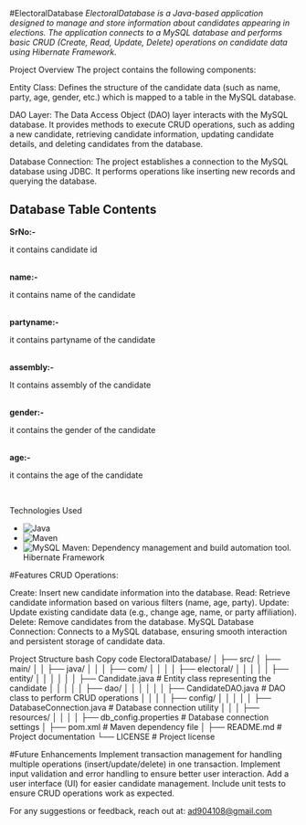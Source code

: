 #ElectoralDatabase
*ElectoralDatabase is a Java-based application designed to manage and store information about candidates appearing in elections. The application connects to a MySQL database and performs basic CRUD (Create, Read, Update, Delete) operations on candidate data using Hibernate Framework.*

Project Overview
The project contains the following components:

Entity Class: Defines the structure of the candidate data (such as name, party, age, gender, etc.) which is mapped to a table in the MySQL database.

DAO Layer: The Data Access Object (DAO) layer interacts with the MySQL database. It provides methods to execute CRUD operations, such as adding a new candidate, retrieving candidate information, updating candidate details, and deleting candidates from the database.

Database Connection: The project establishes a connection to the MySQL database using JDBC. It performs operations like inserting new records and querying the database.

## Database Table Contents
<b>SrNo:-</b> <p>it contains candidate id</p><br>
<b>name:-</b><p> it contains name of the candidate</p><br>
<b>partyname:-</b><p> it contains partyname of the candidate</p><br>
<b>assembly:- </b><p>It contains assembly of the candidate</p><br>
<b>gender:-</b><p> it contains the gender of the candidate </p><br>
<b>age:-</b><p> it contains the age of the candidate </p><br>

Technologies Used
- ![Java](https://img.shields.io/badge/Java-ED8B00?style=for-the-badge&logo=java&logoColor=white)
- ![Maven](https://img.shields.io/badge/Maven-C71A36?style=for-the-badge&logo=apache-maven&logoColor=white)
- ![MySQL](https://img.shields.io/badge/MySQL-00758F?style=for-the-badge&logo=mysql&logoColor=white)
Maven: Dependency management and build automation tool.
Hibernate Framework


#Features
CRUD Operations:

Create: Insert new candidate information into the database.
Read: Retrieve candidate information based on various filters (name, age, party).
Update: Update existing candidate data (e.g., change age, name, or party affiliation).
Delete: Remove candidates from the database.
MySQL Database Connection: Connects to a MySQL database, ensuring smooth interaction and persistent storage of candidate data.

Project Structure
bash
Copy code
ElectoralDatabase/
│
├── src/
│   ├── main/
│   │   ├── java/
│   │   │   ├── com/
│   │   │   │   ├── electoral/
│   │   │   │   │   ├── entity/
│   │   │   │   │   │   ├── Candidate.java   # Entity class representing the candidate
│   │   │   │   │   ├── dao/
│   │   │   │   │   │   ├── CandidateDAO.java   # DAO class to perform CRUD operations
│   │   │   │   ├── config/
│   │   │   │   │   ├── DatabaseConnection.java # Database connection utility
│   │   │   ├── resources/
│   │   │   │   ├── db_config.properties   # Database connection settings
│   ├── pom.xml   # Maven dependency file
│
├── README.md   # Project documentation
└── LICENSE      # Project license

#Future Enhancements
Implement transaction management for handling multiple operations (insert/update/delete) in one transaction.
Implement input validation and error handling to ensure better user interaction.
Add a user interface (UI) for easier candidate management.
Include unit tests to ensure CRUD operations work as expected.

For any suggestions or feedback, reach out at: ad904108@gmail.com
